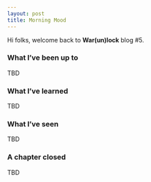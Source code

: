 ```yaml
---
layout: post
title: Morning Mood
---
```


Hi folks, welcome back to **War(un)lock** blog #5.

### What I’ve been up to

TBD

### What I’ve learned

TBD

### What I’ve seen

TBD

### A chapter closed

TBD
